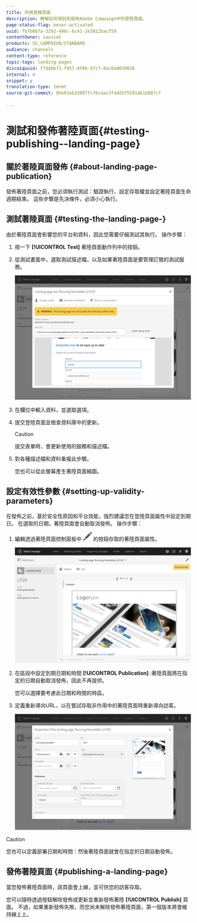 ```yaml
---
title: 共用登錄頁面
description: 瞭解如何測試和發佈Adobe Campaign中的登陸頁面。
page-status-flag: never-activated
uuid: fb7b087a-3292-496c-bc41-2e3012bacf59
contentOwner: sauviat
products: SG_CAMPAIGN/STANDARD
audience: channels
content-type: reference
topic-tags: landing-pages
discoiquuid: f7d4bb71-f957-4f86-97c7-8ac0a0030026
internal: n
snippet: y
translation-type: tm+mt
source-git-commit: 95e01eb33097fc76caac3f4dd5f5591461b887cf

---
```



# 測試和發佈著陸頁面{#testing-publishing--landing-page}

## 關於著陸頁面發佈 {#about-landing-page-publication}

發佈著陸頁面之前，您必須執行測試：驗證執行、設定存取權並設定著陸頁面生命週期結束。 這些步驟是先決條件，必須小心執行。

## 測試著陸頁面 {#testing-the-landing-page-}

由於著陸頁面會影響您的平台和資料，因此您需要仔細測試其執行。 操作步驟：

1. 按一下 **[!UICONTROL Test]** 著陸頁面動作列中的按鈕。
1. 從測試畫面中，選取測試描述檔，以及如果著陸頁面是要管理訂閱的測試服務。

   ![](assets/lp_test_2.png)

1. 在欄位中輸入資料，並選取選項。
1. 提交登陸頁面並檢查資料庫中的更新。

   >[!CAUTION]
   >
   >提交表單時，會更新使用的服務和描述檔。

1. 對各種描述檔和資料重複此步驟。

   您也可以從此螢幕產生著陸頁面縮圖。

## 設定有效性參數 {#setting-up-validity-parameters}

在發佈之前，基於安全性原因和平台效能，強烈建議您在登陸頁面屬性中設定到期日。 在選取的日期，著陸頁面會自動取消發佈。 操作步驟：

1. 編輯透過著陸頁面控制面板中 ![](assets/edit_darkgrey-24px.png) 的按鈕存取的著陸頁面屬性。

   ![](assets/lp_edit_properties_button.png)

1. 在區段中設定到期日期和時間 **[!UICONTROL Publication]** :著陸頁面將在指定的日期自動取消發佈，因此不再提供。

   您可以選擇要考慮此日期和時間的時區。

1. 定義重新導向URL，以在嘗試存取非作用中的著陸頁面時重新導向訪客。

   ![](assets/lp_settings_general.png)

>[!CAUTION]
>
>您也可以定義部署日期和時間：然後著陸頁面就會在指定的日期自動發佈。

## 發佈著陸頁面 {#publishing-a-landing-page}

當您發佈著陸頁面時，該頁面會上線，並可供您的訪客存取。

您可以隨時透過按鈕解除發佈或更新並重新發佈著陸 **[!UICONTROL Publish]** 頁面。 不過，如果重新發佈失敗，而您尚未解除發佈著陸頁面，第一個版本將會維持線上上。
